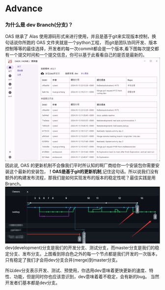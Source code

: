 # Advance

### 为什么是 dev Branch(分支)？
OAS 继承了 Alas 使用源码形式来进行使用，并且是基于git来实现版本控制，换句话说你所跑的 OAS 文件夹就是一个python工程，
而git是团队协同开发、版本控制等等的最佳选择，开发者的每一次commit都会是一个版本,看下图每次提交都有一个提交时间和一个提交信息，你可以基于此看看自己的是否是最新的。
![](/picture/git_commit_version.png)
因此说, OAS 的更新机制不会像我们平时所认知的啊厂商给你一个安装包你需要安装这个最新的安装包，**！OAS是基于git的更新机制**,记住这句话。所以说我们没有额外的构建发布流程，那我们是如何实现发布的版本的稳定性呢？最佳实践是用Branch。
![](/picture/git_network_branch.png)
dev(development)分支是我们的开发分支、测试分支，而master分支是我们的稳定分支、发布分支。上图看到除白色之外的每一个节点都是我们开发的一次版本，只有稳定了我们才会将dev分支合并(merge)到master分支。

所以dev分支表示开发、测试、预使用，你选用dev意味着更快更新的速度、特性、功能，但是同时你也应该意识到，dev意味着着不稳定，会有新的bug。
当然开发者们基本都是dev分支。

